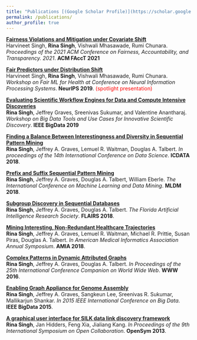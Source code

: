 ```yaml
---
title: "Publications [(Google Scholar Profile)](https://scholar.google.com/citations?user=ImCvGYcAAAAJ&hl=en)"
permalink: /publications/
author_profile: true
---
```

  
  
<b>[Fairness Violations and Mitigation under Covariate Shift](https://dl.acm.org/doi/abs/10.1145/3442188.3445865)</b> 
<br> 
Harvineet Singh, <b>Rina Singh</b>, Vishwali Mhasawade, Rumi Chunara.
<i>Proceedings of the 2021 ACM Conference on Fairness, Accountability, and Transparency. 2021</i>. <b>ACM FAccT 2021</b>

<b>[Fair Predictors under Distribution Shift](https://arxiv.org/abs/1911.00677)</b> 
<br> 
Harvineet Singh, <b>Rina Singh</b>, Vishwali Mhasawade, Rumi Chunara.
<i>Workshop on Fair ML for Health at Conference on Neural Information Processing Systems</i>. <b>NeurIPS 2019</b>. <span style="color:red">(spotlight presentation)</span>

<b>[Evaluating Scientific Workflow Engines for Data and Compute Intensive Discoveries](https://ieeexplore.ieee.org/document/9006223)</b> 
<br> 
<b>Rina Singh</b>, Jeffrey Graves, Sreenivas Sukumar, and Valentine Anantharaj.
<i>Workshop on Big Data Tools and Use Cases for Innovative Scientific Discovery</i>. <b>IEEE BigData 2019</b>

<b>[Finding a Balance Between Interestingness and Diversity in Sequential Pattern Mining](https://csce.ucmss.com/cr/books/2018/LFS/CSREA2018/ICD8044.pdf)</b> <br> 
<b>Rina Singh</b>, Jeffrey A. Graves, Lemuel R. Waitman, Douglas A. Talbert.
<i>In proceedings of the 14th International Conference on Data Science</i>. <b>ICDATA 2018</b>.

<b>[Prefix and Suffix Sequential Pattern Mining](https://link.springer.com/chapter/10.1007/978-3-319-95786-9_24)</b> <br> 
<b>Rina Singh</b>, Jeffrey A. Graves, Douglas A. Talbert, William Eberle.
<i>The International Conference on Machine Learning and Data Mining</i>. <b>MLDM 2018</b>.

<b>[Subgroup Discovery in Sequential Databases](https://aaai.org/ocs/index.php/FLAIRS/FLAIRS18/paper/view/17691)</b> <br> 
<b>Rina Singh</b>, Jeffrey A. Graves, Douglas A. Talbert.
<i>The Florida Artificial Intelligence Research Society</i>. <b>FLAIRS 2018</b>.

<b>[Mining Interesting, Non-Redundant Healthcare Trajectories](https://knowledge.amia.org/67852-amia-1.4259402/t007-1.4262189/t007-1.4262190/2976696-1.4262413/2977100-1.4262410?qr=1)</b> <br> 
<b>Rina Singh</b>, Jeffrey A. Graves, Lemuel R. Waitman, Michael R. Prittie, Susan Piras, Douglas A. Talbert.
<i>In American Medical Informatics Association Annual Symposium</i>. <b>AMIA 2018</b>.

<b>[Complex Patterns in Dynamic Attributed Graphs](https://dl.acm.org/citation.cfm?id=2889374)</b> <br> 
<b>Rina Singh</b>, Jeffrey A. Graves, Douglas A. Talbert.
<i>In Proceedings of the 25th International Conference Companion on World Wide Web</i>. <b>WWW 2016</b>.

<b>[Enabling Graph Appliance for Genome Assembly](https://ieeexplore.ieee.org/document/7364056)</b> <br> 
<b>Rina Singh</b>, Jeffrey A. Graves, Sangkeun Lee, Sreenivas R. Sukumar, Mallikarjun Shankar.
<i>In 2015 IEEE International Conference on Big Data</i>. <b>IEEE BigData 2015</b>.

<b>[A graphical user interface for SILK data link discovery framework](https://dl.acm.org/citation.cfm?id=2491080)</b> <br> 
<b>Rina Singh</b>, Jan Hidders, Feng Xia, Jialiang Kang.
<i>In Proceedings of the 9th International Symposium on Open Collaboration</i>. <b>OpenSym 2013</b>.




